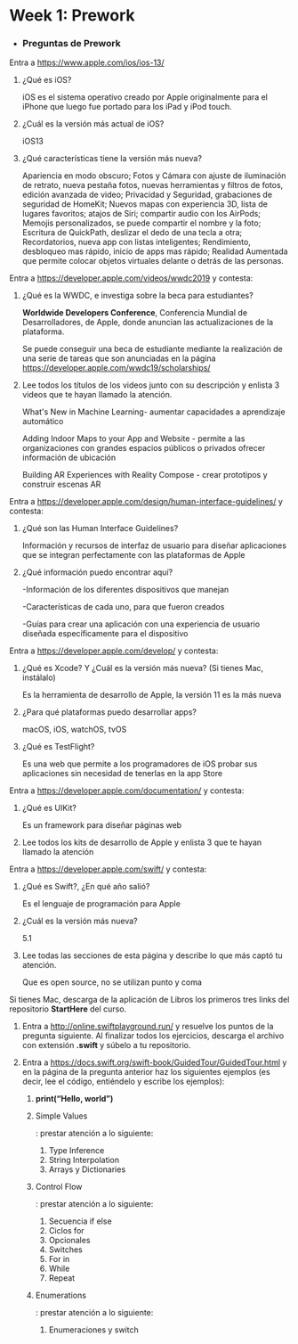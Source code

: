# Week 1: Prework

- ### Preguntas de Prework

Entra a https://www.apple.com/ios/ios-13/
1. ¿Qué es iOS?

   iOS es el sistema operativo creado por Apple originalmente para el iPhone que luego fue portado para los iPad y iPod touch.

2. ¿Cuál es la versión más actual de iOS?

    iOS13

3. ¿Qué características tiene la versión más nueva?

   Apariencia en modo obscuro; Fotos y Cámara con ajuste de iluminación de retrato, nueva pestaña fotos, nuevas herramientas y filtros de fotos, edición avanzada de video; Privacidad y Seguridad, grabaciones de seguridad de HomeKit; Nuevos mapas con experiencia 3D, lista de lugares favoritos; atajos de Siri; compartir audio con los AirPods; Memojis personalizados, se puede compartir el nombre y la foto; Escritura de QuickPath, deslizar el dedo de una tecla a otra; Recordatorios, nueva app con listas inteligentes; Rendimiento, desbloqueo mas rápido, inicio de apps mas rápido; Realidad Aumentada que permite colocar objetos virtuales delante o detrás de las personas.



Entra a https://developer.apple.com/videos/wwdc2019 y contesta:

1. ¿Qué es la WWDC, e investiga sobre la beca para estudiantes?

   **Worldwide Developers Conference**, Conferencia Mundial de Desarrolladores, de Apple, donde anuncian las actualizaciones de la plataforma.

   Se puede conseguir una beca de estudiante mediante la realización de una serie de tareas que son anunciadas en  la página https://developer.apple.com/wwdc19/scholarships/

2. Lee todos los títulos de los videos junto con su descripción y enlista 3 videos que te hayan llamado la atención.

   What's New in Machine Learning- aumentar capacidades a aprendizaje automático

   Adding Indoor Maps to your App and Website - permite a las organizaciones con grandes espacios públicos o privados ofrecer información de ubicación

   Building AR Experiences with Reality Compose - crear prototipos y construir escenas AR

   

Entra a https://developer.apple.com/design/human-interface-guidelines/ y contesta:

1. ¿Qué son las Human Interface Guidelines?

   Información y recursos de interfaz de usuario para diseñar aplicaciones que se integran perfectamente con las plataformas de Apple

2. ¿Qué información puedo encontrar aquí?

   -Información de los diferentes dispositivos que manejan

   -Características de cada uno, para que fueron creados 

   -Guías para crear una aplicación con una experiencia de usuario diseñada específicamente para el dispositivo

Entra a https://developer.apple.com/develop/ y contesta:

1. ¿Qué es Xcode? Y ¿Cuál es la versión más nueva? (Si tienes Mac, instálalo)

   Es la herramienta de desarrollo de Apple, la versión 11 es la más nueva

2. ¿Para qué plataformas puedo desarrollar apps?

   macOS, iOS, watchOS, tvOS

3. ¿Qué es TestFlight?

   Es una web que permite a los programadores de iOS probar sus aplicaciones sin necesidad de tenerlas en la app Store

Entra a https://developer.apple.com/documentation/ y contesta:

1. ¿Qué es UIKit?

   Es un framework para diseñar páginas web

2. Lee todos los kits de desarrollo de Apple y enlista 3 que te hayan llamado la atención

Entra a https://developer.apple.com/swift/ y contesta:

1. ¿Qué es Swift?, ¿En qué año salió?

   Es el lenguaje de programación para Apple

2. ¿Cuál es la versión más nueva?

   5.1

3. Lee todas las secciones de esta página y describe lo que más captó tu atención.

   Que es open source, no se utilizan punto y coma

   

Si tienes Mac, descarga de la aplicación de Libros los primeros tres links del repositorio **StartHere** del curso.

1. Entra a http://online.swiftplayground.run/ y resuelve los puntos de la pregunta siguiente. Al finalizar todos los ejercicios, descarga el archivo con extensión **.swift** y súbelo a tu repositorio.

2. Entra a https://docs.swift.org/swift-book/GuidedTour/GuidedTour.html y en la página de la pregunta anterior haz los siguientes ejemplos (es decir, lee el código, entiéndelo y escribe los ejemplos):

   1. **print(“Hello, world”)**

   2. Simple Values

      : prestar atención a lo siguiente:

      1. Type Inference
      2. String Interpolation
      3. Arrays y Dictionaries

   3. Control Flow

      : prestar atención a lo siguiente:

      1. Secuencia if else
      2. Ciclos for
      3. Opcionales
      4. Switches
      5. For in
      6. While
      7. Repeat

   4. Enumerations

      : prestar atención a lo siguiente:

      1. Enumeraciones y switch


